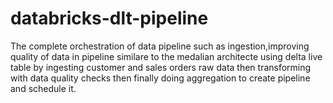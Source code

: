 # databricks-dlt-pipeline

The complete orchestration of data pipeline such as ingestion,improving quality of data in pipeline similare to the medalian architecte using delta live table by ingesting customer and sales orders raw data then transforming with data quality checks then finally doing aggregation to create pipeline and schedule it.
